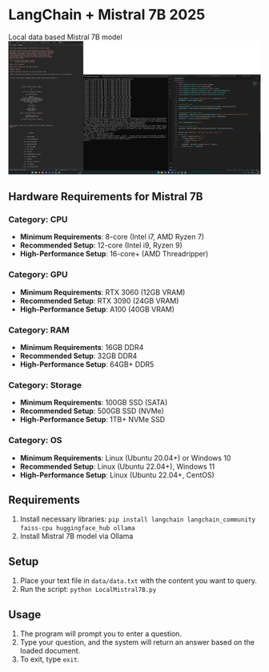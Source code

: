 # LangChain + Mistral 7B 2025
Local data based Mistral 7B model
![Example](images/Screen.png)
## Hardware Requirements for Mistral 7B

### Category: CPU
- **Minimum Requirements**: 8-core (Intel i7, AMD Ryzen 7)
- **Recommended Setup**: 12-core (Intel i9, Ryzen 9)
- **High-Performance Setup**: 16-core+ (AMD Threadripper)

### Category: GPU
- **Minimum Requirements**: RTX 3060 (12GB VRAM)
- **Recommended Setup**: RTX 3090 (24GB VRAM)
- **High-Performance Setup**: A100 (40GB VRAM)

### Category: RAM
- **Minimum Requirements**: 16GB DDR4
- **Recommended Setup**: 32GB DDR4
- **High-Performance Setup**: 64GB+ DDR5

### Category: Storage
- **Minimum Requirements**: 100GB SSD (SATA)
- **Recommended Setup**: 500GB SSD (NVMe)
- **High-Performance Setup**: 1TB+ NVMe SSD

### Category: OS
- **Minimum Requirements**: Linux (Ubuntu 20.04+) or Windows 10
- **Recommended Setup**: Linux (Ubuntu 22.04+), Windows 11
- **High-Performance Setup**: Linux (Ubuntu 22.04+, CentOS)

## Requirements
1. Install necessary libraries: `pip install langchain langchain_community faiss-cpu huggingface_hub ollama`
2. Install Mistral 7B model via Ollama

## Setup
1. Place your text file in `data/data.txt` with the content you want to query.
2. Run the script: `python LocalMistral7B.py`

## Usage
1. The program will prompt you to enter a question.
2. Type your question, and the system will return an answer based on the loaded document.
3. To exit, type `exit`.
